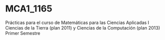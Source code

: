 # MCA1_1165

Prácticas para el curso de Matemáticas para las Ciencias Aplicadas I
Ciencias de la Tierra (plan 2011) y Ciencias de la Computación (plan 2013) Primer Semestre
